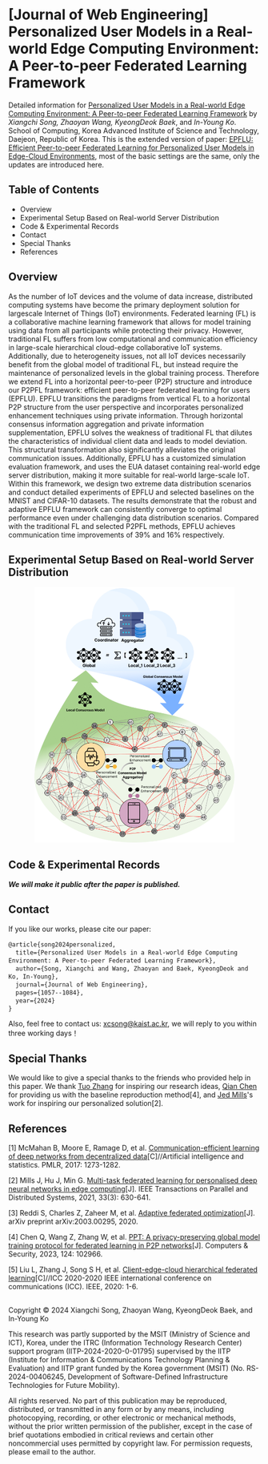 # [Journal of Web Engineering] Personalized User Models in a Real-world Edge Computing Environment: A Peer-to-peer Federated Learning Framework

Detailed information for [Personalized User Models in a Real-world Edge Computing Environment: A Peer-to-peer Federated Learning Framework]([https://link.springer.com/chapter/10.1007/978-3-031-75110-3_1](https://journals.riverpublishers.com/index.php/JWE/article/view/28237)) by *Xiangchi Song, Zhaoyan Wang, KyeongDeok Baek*, and *In-Young Ko*. School of Computing,  Korea Advanced Institute of Science and Technology,  Daejeon, Republic of Korea. This is the extended version of paper: [EPFLU: Efficient Peer-to-peer Federated Learning for Personalized User Models in Edge-Cloud Environments](https://link.springer.com/chapter/10.1007/978-3-031-75110-3_1), most of the basic settings are the same, only the updates are introduced here.

## Table of Contents
* Overview
* Experimental Setup Based on Real-world Server Distribution
* Code & Experimental Records
* Contact
* Special Thanks
* References


## Overview

As the number of IoT devices and the volume of data increase, distributed computing systems have become the primary deployment solution for largescale Internet of Things (IoT) environments. Federated learning (FL) is a collaborative machine learning framework that allows for model training using data from all participants while protecting their privacy. However, traditional FL suffers from low computational and communication efficiency in large-scale hierarchical cloud-edge collaborative IoT systems. Additionally, due to heterogeneity issues, not all IoT devices necessarily benefit from the global model of traditional FL, but instead require the maintenance of personalized levels in the global training process. Therefore we extend FL into a horizontal peer-to-peer (P2P) structure and introduce our P2PFL framework: efficient peer-to-peer federated learning for users (EPFLU). EPFLU transitions the paradigms from vertical FL to a horizontal P2P structure from the user perspective and incorporates personalized enhancement techniques using private information. Through horizontal consensus information aggregation and private information supplementation, EPFLU solves the weakness of traditional FL that dilutes the characteristics of individual client data and leads to model deviation. This structural transformation also significantly alleviates the original communication issues. Additionally, EPFLU has a customized simulation evaluation framework, and uses the EUA dataset containing real-world edge server distribution, making it more suitable for real-world large-scale IoT. Within this framework, we design two extreme data distribution scenarios and conduct detailed experiments of EPFLU and selected baselines on the MNIST and CIFAR-10 datasets. The results demonstrate that the robust and adaptive EPFLU framework can consistently converge to optimal performance even under challenging data distribution scenarios. Compared with the traditional FL and selected P2PFL methods, EPFLU achieves communication time improvements of 39% and 16% respectively.

## Experimental Setup Based on Real-world Server Distribution
<div align=center>
<img src="https://github.com/XiangchiSong/EPFLU_P2PFL/blob/main/Figures/SystemFigure.png" alt="Image" width="400">
</div>

## Code & Experimental Records
***We will make it public after the paper is published.***

## Contact
If you like our works, please cite our paper:

```
@article{song2024personalized,
  title={Personalized User Models in a Real-world Edge Computing Environment: A Peer-to-peer Federated Learning Framework},
  author={Song, Xiangchi and Wang, Zhaoyan and Baek, KyeongDeok and Ko, In-Young},
  journal={Journal of Web Engineering},
  pages={1057--1084},
  year={2024}
}
```

Also, feel free to contact us: xcsong@kaist.ac.kr, we will reply to you within three working days！

## Special Thanks
We would like to give a special thanks to the friends who provided help in this paper. We thank [Tuo Zhang](https://tuo-zhang.com/) for inspiring our research ideas, [Qian Chen](https://kqkq926.github.io/) for providing us with the baseline reproduction method[4], and [Jed Mills](https://scholar.google.com/citations?user=30_1nBcAAAAJ&hl=zh-CN&oi=sra)'s work for inspiring our personalized solution[2].

## References
[1] McMahan B, Moore E, Ramage D, et al. [Communication-efficient learning of deep networks from decentralized data](https://proceedings.mlr.press/v54/mcmahan17a?ref=https://githubhelp.com)[C]//Artificial intelligence and statistics. PMLR, 2017: 1273-1282.

[2] Mills J, Hu J, Min G. [Multi-task federated learning for personalised deep neural networks in edge computing](https://ieeexplore.ieee.org/abstract/document/9492755)[J]. IEEE Transactions on Parallel and Distributed Systems, 2021, 33(3): 630-641.

[3] Reddi S, Charles Z, Zaheer M, et al. [Adaptive federated optimization](https://arxiv.org/abs/2003.00295)[J]. arXiv preprint arXiv:2003.00295, 2020.

[4] Chen Q, Wang Z, Zhang W, et al. [PPT: A privacy-preserving global model training protocol for federated learning in P2P networks](https://www.sciencedirect.com/science/article/pii/S0167404822003583)[J]. Computers & Security, 2023, 124: 102966.

[5] Liu L, Zhang J, Song S H, et al. [Client-edge-cloud hierarchical federated learning](https://ieeexplore.ieee.org/abstract/document/9148862)[C]//ICC 2020-2020 IEEE international conference on communications (ICC). IEEE, 2020: 1-6.

## 
Copyright © 2024 Xiangchi Song, Zhaoyan Wang, KyeongDeok Baek, and In-Young Ko

This research was partly supported by the MSIT (Ministry of Science and ICT), Korea, under the ITRC (Information Technology Research Center) support program (IITP-2024-2020-0-01795) supervised by the IITP (Institute for Information & Communications Technology Planning & Evaluation) and IITP grant funded by the Korea government (MSIT) (No. RS-2024-00406245, Development of Software-Defined Infrastructure Technologies for Future Mobility).

All rights reserved. No part of this publication may be reproduced, distributed, or transmitted in any form or by any means, including photocopying, recording, or other electronic or mechanical methods, without the prior written permission of the publisher, except in the case of brief quotations embodied in critical reviews and certain other noncommercial uses permitted by copyright law. For permission requests, please email to the author.
